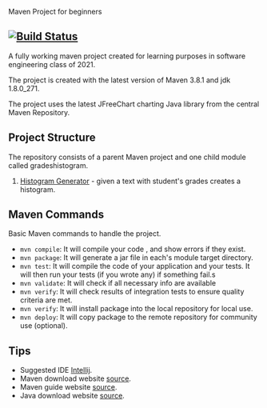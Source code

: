 Maven Project for beginners

[![Build Status](https://travis-ci.com/IliadisVictor/LearningMaven.svg?token=qTw9aSMTzz4uyBZD81jx&branch=main)](https://travis-ci.com/github/IliadisVictor/LearningMaven)
---

A fully working maven project created for learning purposes in software engineering  class of 2021.

The project is created with the latest version of Maven 3.8.1 and jdk 1.8.0_271.

The project uses the  latest JFreeChart charting Java library from the central Maven Repository.

Project Structure
---
The repository consists of a parent Maven project and one child module called gradeshistogram.
1) [Histogram Generator](gradeshistogram) - given a text with student's grades creates a histogram. 

Maven Commands
---
Basic Maven commands to handle the project.
* `mvn compile`: It will compile your code , and show errors if they exist.   
* `mvn package`: It will generate a jar file in each's module target directory.
* `mvn test`: It will compile the code of your application and your tests. It will then run your tests (if you wrote any) if something fail.s
* `mvn validate`: It will check if all necessary info are available
* `mvn verify`: It will check results of integration tests to ensure quality criteria are met.
* `mvn verify`: It will install package into the local repository for local use.
* `mvn deploy`: It will copy package to the remote repository for community use (optional).
 
 
Tips
---
* Suggested IDE [Intellij](https://www.jetbrains.com/idea/).
* Maven download website [source](https://maven.apache.org/download.cgi).
* Maven guide website [source](https://maven.apache.org/guides/getting-started/index.html).
* Java download website [source](https://www.oracle.com/java/technologies/javase-downloads.html).